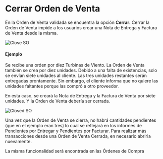 <!-- add-breadcrumbs -->
# Cerrar Orden de Venta

En la Orden de Venta validada se encuentra la opción **Cerrar**. Cerrar la Orden de Venta impide a los usuarios crear una Nota de Entrega y Factura de Venta desde la misma. 

<img alt="Close SO" class="screenshot"  src="{{docs_base_url}}/assets/img/articles/close-1.png">

#### Ejemplo

Se recibe una orden por diez Turbinas de Viento. La Orden de Venta también se crea por diez unidades. Debido a una falta de existencias, solo se envían siete unidades al cliente. Las tres unidades restantes serán entregadas prontamente. Sin embargo, el cliente informa que no quiere las unidades faltantes porque las compró a otro proveedor. 

En esta caso, se creará la Nota de Entrega y la Factura de Venta por siete unidades. Y la Orden de Venta debería ser cerrada. 

<img alt="Closed SO" class="screenshot"  src="{{docs_base_url}}/assets/img/articles/close-2.png">

Una vez que la Orden de Venta se cierra, no habrá cantidades pendientes (que en el ejemplo eran tres) lo cual se reflejará en los informes de Pendientes por Entregar y Pendientes por Facturar. Para realizar más transacciones desde una Orden de Venta Cerrada, en necesario abrirla nuevamente. 

La misma funcionalidad será encontrada en las Órdenes de Compra

<!-- markdown -->
